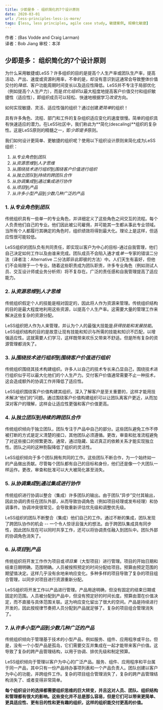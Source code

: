 ```yaml
---
title: 少即是多 - 组织简化的7个设计原则
date: 2020-03-01
url: /less-principles-less-is-more/
tags: [less, less principles, agile case study, 敏捷案例, 规模化敏捷]
---
```


作者：(Bas Vodde and Craig Larman)  
译者：Bob Jiang  审校：本洋  

## 少即是多： 组织简化的7个设计原则

为什么采用敏捷或LeSS？许多组织的目的是提高个人生产率或团队生产率，提高活动、产出、速度或资源利用率，不幸的是，却没有意识到这通常会导致整体价值交付的*降低*、客户功能周期时间变长以及适应性降低。LeSS并不专注于局部优化（例如提高个人生产力），而是*优化组织*以最大程度地提高客户价值交付和组织敏捷性（适应性），即组织成员可以轻松、快速地根据学习*改变*方向。

如何实现敏捷、灵活、适应性强的组织？通过创建*更简单*的组织！

具有许多角色、流程、部门和工件的复杂组织适应变化的速度很慢。简单的组织具有快速适应的潜力。在LeSS社区中，我们称此为**简化(descaling)**组织的复杂性。这是LeSS原则的精髓之一，即*少即是多*原则。

我们如何设计更简单、更敏捷的组织呢？使用以下组织设计原则来简化成为LeSS组织：

1. 从*专业角色*到*团队*
2. 从*资源思维*到*人才思维*
3. 从*围绕技术进行组织*到*围绕客户价值进行组织*
4. 从*独立团队*到*持续的跨团队合作*
5. 从*协调集成*到*通过集成进行协作*
6. 从*项目*到*产品*
7. 从*许多小型产品*到*少数几种广泛的产品*

### 1. 从*专业角色*到*团队*

传统组织具有一些单一的专业角色，并详细定义了这些角色之间交互的流程。每个人负责他们自己的专业。他们因此被公司雇佣，并可能其一生都从事此专业领域。当所有个人都履行其确定的角色时，组织绩效将得到最大化。理论上是这样，但适应性很可能较低。

LeSS组织的团队负有共同责任，即实现以客户为中心的目标-通过自我管理，他们自己决定如何工作以及由谁来完成。团队成员不会陷入通才或*单一*专家的错误二分法（译者注：Alternative 二分法即非此即彼的方法）中。人们天生有喜好，但他们不会局限于一个专业。随着这些职责成为团队职责，许多专业角色（例如测试人员、交互设计师或业务分析师）将不复存在。广泛的责任感和自我管理提高了适应能力。

### 2. 从*资源思维*到*人才思维*

传统组织假定个人的技能是相对固定的，因此将人作为资源来管理。传统组织结构的目的是最大程度地利用这些资源，以提高个人生产率。这需要大量的管理工作来解决这些复杂的资源分配。

LeSS组织把人作为人来管理，并认为个人的最强大技能是*获得技能和发展技能*。LeSS组织结构的目的是故意让现有技能和知识与所需的技能和知识不匹配，以增强适应性。这就需要人们学习，这样既带来欢乐又带来不舒适。但是所有复杂的资源管理都消失了。

### 3. 从*围绕技术进行组织*到*围绕客户价值进行组织*

传统组织围绕其技术构建组织。许多人以自己的技术专长来凸显自己，围绕技术进行组织似乎可以最大化他们的个人生产力。交付客户价值通常需要不止一种技术，这会造成额外的协调工作并降低了适应性。

LeSS组织围绕客户价值构建其组织。深入了解客户是至关重要的，这样才能用技术解决“他们的”问题。通过围绕客户价值构建组织可以让团队离客户更近，从而加深对客户的理解，这样会让适应性更强和客户价值更高。

### 4. 从*独立团队*到*持续的跨团队合作*

传统组织倾向于独立团队，团队专注于产品中自己的部分。这些团队避免工作不停被打断的方式是定义清楚的接口，其他团队必须遵循。更改，审查和批准流程避免了对这些接口的频繁更改。通常，通过隐藏、延迟真正的依赖关系才能实现独立性。团队之间的这种割裂降低了组织的灵活性。

LeSS组织倾向于多个团队拥有共同的工作。这些团队不断合作，为一个始终如一的产品做出贡献。尽管每个团队都有自己的目标和身份，他们还是像一个大团队一样运作。更改，审查和批准可以大大被简化甚至消失。

### 5. 从*协调集成*到*通过集成进行协作*

传统组织进行协调以整合（集成）许多团队的输出。由于团队“异步”交付其输出，因此协调的责任在团队外部，从而导致协调角色（例如项目经理或发布经理）和协调事件。协调冲突很常见，会导致重新评估优先级和调整优先级。

LeSS组织的团队不断整合（集成）他们自己的工作。通过不断的集成，团队发现了跨团队协作的机会 -- 一个令人惊讶且强大的想法。由于跨团队集成具有同步性，因此团队现在可以同时共享工作，还可以将协调责任融入到团队中。团队外部的协调角色消失了。

### 6. 从*项目*到*产品*

传统组织将开发工作作为项目或*项目集*（大型项目）进行管理。项目的开始日期和结束日期明确，范围明确。人员被按照预定的时间分配给项目。预算由预定范围的期望值决定。这样几乎没有余地来响应变化。多种多样的项目导致了复杂的项目组合管理，以同步对项目进行资源重新分配。

LeSS组织将开发工作以产品进行管理。产品用途明确，但没有固定的结束日期或固定的范围。人员被分配到产品中，但没有预定好的时间长度。预算由潜在价值决定，而不直接与具体范围关联。这为响应变化留出了很大的空间。产品是持续进行开发的，因此按规律节奏把人员分配到产品就足够了。复杂的项目组合管理消失了。

### 7. 从*许多小型产品*到*少数几种广泛的产品*

传统组织倾向于管理基于技术的小型产品，例如服务、组件、应用程序或平台。但是，没有一个小型产品是孤岛，它们需要交互并集成在一起才能带来客户价值。这导致了复杂的跨产品管理结构，以用于协调、排优先级和制定预算。

LeSS组织倾向于管理以客户为中心的广泛产品。服务、组件、应用程序和平台属于同一产品，其中只有一份产品待办事项列表和一个产品负责人。团队创建以客户为中心的功能，并跨组件工作。复杂的项目组合管理消失了，复杂的跨产品管理结构消失了、或者变得非常简单。

**每个组织设计的选择都需要组织思维的巨大转变，并且这对人员、团队、组织结构和管理都有很大的影响。这些变化并不总是那么容易，但是它们可以带来更简单、更具适应性、更有目的性和更有趣的组织，这样的组织能交付更高的价值。**


